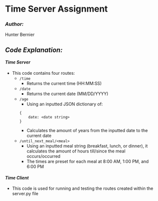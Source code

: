 # Time Server Assignment

### **_Author:_**
Hunter Bernier

## **_Code Explanation:_**
#### **_Time Server_**
* This code contains four routes:
    * `/time`
        * Returns the current time (HH:MM:SS) 
    * `/date`
        * Returns the current date (MM/DD/YYYY)
    * `/age`
        * Using an inputted JSON dictionary of:
        ```
        {
            date: <date string>
        }
        ```
        * Calculates the amount of years from the inputted date to the current date
    * `/until_next_meal/<meal>`
        * Using an inputted meal string (breakfast, lunch, or dinner), it calculates the amount of hours till/since the meal occurs/occurred
        * The times are preset for each meal at 8:00 AM, 1:00 PM, and 6:00 PM
#### **_Time Client_**
* This code is used for running and testing the routes created within the server.py file